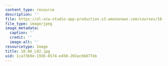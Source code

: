 ```yaml
---
content_type: resource
description: ''
file: https://ol-ocw-studio-app-production.s3.amazonaws.com/courses/18-06-linear-algebra-spring-2010/1ca73b9e193b6574e450202acb6877eb_18.06_L02.jpg
file_type: image/jpeg
image_metadata:
  caption: ''
  credit: ''
  image-alt: ''
resourcetype: Image
title: 18.06_L02.jpg
uid: 1ca73b9e-193b-6574-e450-202acb6877eb
---
```

